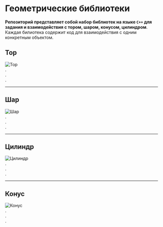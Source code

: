 # Геометрические библиотеки
**Репозиторий представляет собой набор библиотек на языке `C++` для задания и взаимодействия с тором, шаром, конусом, цилиндром**.
Каждая билиотека содержит код для взаимодействия с одним конкретным объектом.
## Тор
![Тор](https://upload.wikimedia.org/wikipedia/commons/5/54/Torus_cycles.png)  
.  
.  
.  
____
## Шар
![Шар](https://ykl-res.azureedge.net/56d32922-0041-481c-bcc6-73ee60d7bfff/Lode2.png)  
.  
.  
.  
____
## Цилиндр
![Цилиндр](https://ykl-res.azureedge.net/c6e6b3c1-ea31-4b04-a667-dd057ea5fcf6/Цилиндор.png)  
.  
.  
.  
____
## Конус  
![Конус](https://ykl-res.azureedge.net/b0f513d3-a942-4bd2-883b-92a699d25a0a/Konuss.png)  
.  
.  
.  

